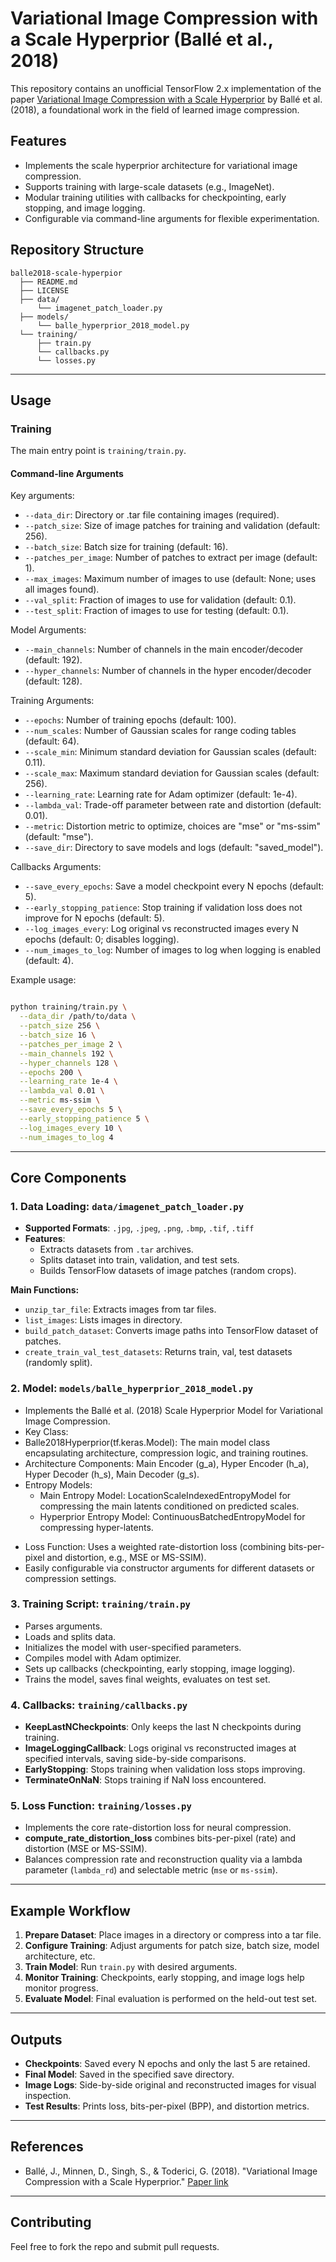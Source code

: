 <!-- # balle2018-scale-hyperprior -->

# Variational Image Compression with a Scale Hyperprior (Ballé et al., 2018)

This repository contains an unofficial TensorFlow 2.x implementation of the paper [Variational Image Compression with a Scale Hyperprior](https://arxiv.org/pdf/1802.01436) by Ballé et al. (2018), a foundational work in the field of learned image compression.

## Features

- Implements the scale hyperprior architecture for variational image compression.
- Supports training with large-scale datasets (e.g., ImageNet).
- Modular training utilities with callbacks for checkpointing, early stopping, and image logging.
- Configurable via command-line arguments for flexible experimentation.

## Repository Structure

```
balle2018-scale-hyperpior
  ├── README.md
  ├── LICENSE
  ├── data/
      └── imagenet_patch_loader.py
  ├── models/
      └── balle_hyperprior_2018_model.py
  └── training/
      ├── train.py
      └── callbacks.py
      └── losses.py
```

---

## Usage

### Training

The main entry point is `training/train.py`. 

#### Command-line Arguments

Key arguments:
- `--data_dir`: Directory or .tar file containing images (required).
- `--patch_size`: Size of image patches for training and validation (default: 256).
- `--batch_size`: Batch size for training (default: 16).
- `--patches_per_image`: Number of patches to extract per image (default: 1).
- `--max_images`: Maximum number of images to use (default: None; uses all images found).
- `--val_split`: Fraction of images to use for validation (default: 0.1).
- `--test_split`: Fraction of images to use for testing (default: 0.1).

Model Arguments:
- `--main_channels`: Number of channels in the main encoder/decoder (default: 192).
- `--hyper_channels`: Number of channels in the hyper encoder/decoder (default: 128).

Training Arguments:
- `--epochs`: Number of training epochs (default: 100).
- `--num_scales`: Number of Gaussian scales for range coding tables (default: 64).
- `--scale_min`: Minimum standard deviation for Gaussian scales (default: 0.11).
- `--scale_max`: Maximum standard deviation for Gaussian scales (default: 256).
- `--learning_rate`: Learning rate for Adam optimizer (default: 1e-4).
- `--lambda_val`: Trade-off parameter between rate and distortion (default: 0.01).
- `--metric`: Distortion metric to optimize, choices are "mse" or "ms-ssim" (default: "mse").
- `--save_dir`: Directory to save models and logs (default: "saved_model").

Callbacks Arguments:
- `--save_every_epochs`: Save a model checkpoint every N epochs (default: 5).
- `--early_stopping_patience`: Stop training if validation loss does not improve for N epochs (default: 5).
- `--log_images_every`: Log original vs reconstructed images every N epochs (default: 0; disables logging).
- `--num_images_to_log`: Number of images to log when logging is enabled (default: 4).

Example usage:
```bash

python training/train.py \
  --data_dir /path/to/data \
  --patch_size 256 \
  --batch_size 16 \
  --patches_per_image 2 \
  --main_channels 192 \
  --hyper_channels 128 \
  --epochs 200 \
  --learning_rate 1e-4 \
  --lambda_val 0.01 \
  --metric ms-ssim \
  --save_every_epochs 5 \
  --early_stopping_patience 5 \
  --log_images_every 10 \
  --num_images_to_log 4
```

---

## Core Components

### 1. Data Loading: `data/imagenet_patch_loader.py`

- **Supported Formats**: `.jpg`, `.jpeg`, `.png`, `.bmp`, `.tif`, `.tiff`
- **Features**:
  - Extracts datasets from `.tar` archives.
  - Splits dataset into train, validation, and test sets.
  - Builds TensorFlow datasets of image patches (random crops).

**Main Functions:**
- `unzip_tar_file`: Extracts images from tar files.
- `list_images`: Lists images in directory.
- `build_patch_dataset`: Converts image paths into TensorFlow dataset of patches.
- `create_train_val_test_datasets`: Returns train, val, test datasets (randomly split).

### 2. Model: `models/balle_hyperprior_2018_model.py`

- Implements the Ballé et al. (2018) Scale Hyperprior Model for Variational Image Compression.
- Key Class:
- Balle2018Hyperprior(tf.keras.Model): The main model class encapsulating architecture, compression logic, and training routines.
- Architecture Components: Main Encoder (g_a), Hyper Encoder (h_a), Hyper Decoder (h_s), Main Decoder (g_s).
- Entropy Models:
  - Main Entropy Model: LocationScaleIndexedEntropyModel for compressing the main latents conditioned on predicted scales.
  - Hyperprior Entropy Model: ContinuousBatchedEntropyModel for compressing hyper-latents.
<!--
Key Methods:
- call(x, training=False): Forward pass; compresses and reconstructs images; returns reconstructed images, main bits, and hyperprior bits.
- train_step(data): Custom training step for rate-distortion optimization; computes gradients and updates weights.
- test_step(data): Evaluation step; calculates loss and metrics on validation/test data.
- compress(x): Compresses an image and returns the bit strings and shape required for decompression.
- decompress(strings, shape): Decompresses bit strings to reconstruct the image.
-->
- Loss Function: Uses a weighted rate-distortion loss (combining bits-per-pixel and distortion, e.g., MSE or MS-SSIM).
- Easily configurable via constructor arguments for different datasets or compression settings.

### 3. Training Script: `training/train.py`

- Parses arguments.
- Loads and splits data.
- Initializes the model with user-specified parameters.
- Compiles model with Adam optimizer.
- Sets up callbacks (checkpointing, early stopping, image logging).
- Trains the model, saves final weights, evaluates on test set.

### 4. Callbacks: `training/callbacks.py`

- **KeepLastNCheckpoints**: Only keeps the last N checkpoints during training.
- **ImageLoggingCallback**: Logs original vs reconstructed images at specified intervals, saving side-by-side comparisons.
- **EarlyStopping**: Stops training when validation loss stops improving.
- **TerminateOnNaN**: Stops training if NaN loss encountered.

### 5. Loss Function: `training/losses.py`
- Implements the core rate-distortion loss for neural compression.
- **compute_rate_distortion_loss** combines bits-per-pixel (rate) and distortion (MSE or MS-SSIM).
- Balances compression rate and reconstruction quality via a lambda parameter (`lambda_rd`) and selectable metric (`mse` or `ms-ssim`).

---

## Example Workflow

1. **Prepare Dataset**: Place images in a directory or compress into a tar file.
2. **Configure Training**: Adjust arguments for patch size, batch size, model architecture, etc.
3. **Train Model**: Run `train.py` with desired arguments.
4. **Monitor Training**: Checkpoints, early stopping, and image logs help monitor progress.
5. **Evaluate Model**: Final evaluation is performed on the held-out test set.

---

## Outputs

- **Checkpoints**: Saved every N epochs and only the last 5 are retained.
- **Final Model**: Saved in the specified save directory.
- **Image Logs**: Side-by-side original and reconstructed images for visual inspection.
- **Test Results**: Prints loss, bits-per-pixel (BPP), and distortion metrics.

---


## References

- Ballé, J., Minnen, D., Singh, S., & Toderici, G. (2018). "Variational Image Compression with a Scale Hyperprior." [Paper link](https://arxiv.org/pdf/1802.01436)

---

## Contributing

Feel free to fork the repo and submit pull requests.
